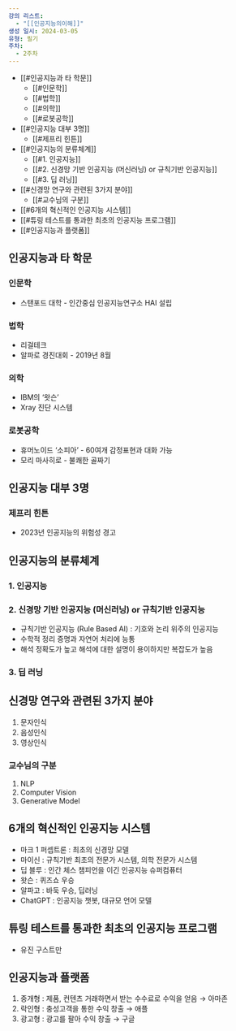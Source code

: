 ```yaml
---
강의 리스트:
  - "[[인공지능의이해]]"
생성 일시: 2024-03-05
유형: 필기
주차:
  - 2주차
---
```

- [[#인공지능과 타 학문]]
    - [[#인문학]]
    - [[#법학]]
    - [[#의학]]
    - [[#로봇공학]]
- [[#인공지능 대부 3명]]
    - [[#제프리 힌튼]]
- [[#인공지능의 분류체계]]
    - [[#1. 인공지능]]
    - [[#2. 신경망 기반 인공지능 (머신러닝) or 규칙기반 인공지능]]
    - [[#3. 딥 러닝]]
- [[#신경망 연구와 관련된 3가지 분야]]
    - [[#교수님의 구분]]
- [[#6개의 혁신적인 인공지능 시스템]]
- [[#튜링 테스트를 통과한 최초의 인공지능 프로그램]]
- [[#인공지능과 플랫폼]]

  

## 인공지능과 타 학문

### 인문학

- 스탠포드 대학 - 인간중심 인공지능연구소 HAI 설립

### 법학

- 리걸테크
- 알파로 경진대회 - 2019년 8월

### 의학

- IBM의 ‘왓슨’
- Xray 진단 시스템

### 로봇공학

- 휴머노이드 ‘소피아’ - 60여개 감정표현과 대화 가능
- 모리 마사히로 - 불쾌한 골짜기

  

## 인공지능 대부 3명

### 제프리 힌튼

- 2023년 인공지능의 위험성 경고

  

  

## 인공지능의 분류체계

### 1. 인공지능

### 2. 신경망 기반 인공지능 (머신러닝) or 규칙기반 인공지능

- 규칙기반 인공지능 (Rule Based AI) : 기호와 논리 위주의 인공지능
- 수학적 정리 증명과 자연어 처리에 능통
- 해석 정확도가 높고 해석에 대한 설명이 용이하지만 복잡도가 높음

### 3. 딥 러닝

  

## 신경망 연구와 관련된 3가지 분야

1. 문자인식
2. 음성인식
3. 영상인식

### 교수님의 구분

1. NLP
2. Computer Vision
3. Generative Model

  

## 6개의 혁신적인 인공지능 시스템

- 마크 1 퍼셉트론 : 최초의 신경망 모델
- 마이신 : 규칙기반 최초의 전문가 시스템, 의학 전문가 시스템
- 딥 블루 : 인간 체스 챔피언을 이긴 인공지능 슈퍼컴퓨터
- 왓슨 : 퀴즈쇼 우승
- 알파고 : 바둑 우승, 딥러닝
- ChatGPT : 인공지능 챗봇, 대규모 언어 모델

  

## 튜링 테스트를 통과한 최초의 인공지능 프로그램

- 유진 구스트만

  

## 인공지능과 플랫폼

1. 중개형 : 제품, 컨텐츠 거래하면서 받는 수수료로 수익을 얻음 → 아마존
2. 락인형 : 충성고객을 통한 수익 창출 → 애플
3. 광고형 : 광고를 팔아 수익 창출 → 구글